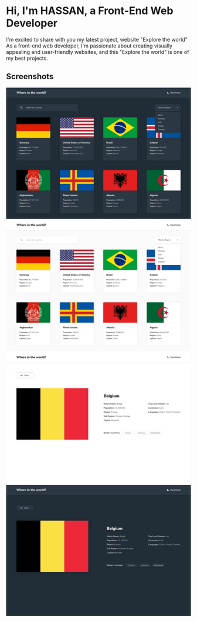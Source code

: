 # Hi, I'm HASSAN, a Front-End Web Developer

I'm excited to share with you my latest project, website "Explore the world" As a front-end web developer, I'm passionate
about creating visually appealing and user-friendly websites, and this "Explore the world" is one of my best projects.

## Screenshots

![Screenshot](/public/design/desktop-dark.jpg)
![Screenshot](/public/design/desktop-light.jpg)
![Screenshot](/public/design/details-light.jpg)
![Screenshot](/public/design/details-dark.jpg)
